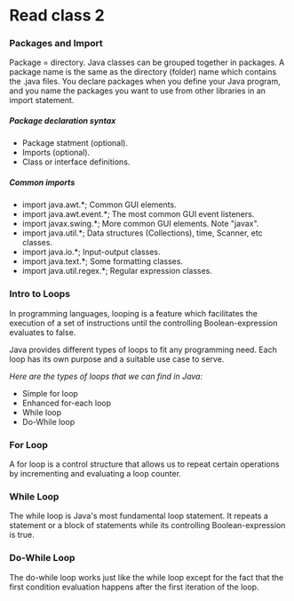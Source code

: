 # Read class 2

### Packages and Import
Package = directory. Java classes can be grouped together in packages. A package name is the same as the directory (folder) name which contains the .java files. You declare packages when you define your Java program, and you name the packages you want to use from other libraries in an import statement.

##### Package declaration syntax
- Package statment (optional).
- Imports (optional).
- Class or interface definitions.

##### Common imports

- import java.awt.*;	Common GUI elements.
- import java.awt.event.*;	The most common GUI event listeners.
- import javax.swing.*;	More common GUI elements. Note "javax".
- import java.util.*;	Data structures (Collections), time, Scanner, etc classes.
- import java.io.*;	Input-output classes.
- import java.text.*;	Some formatting classes.
- import java.util.regex.*;	Regular expression classes.


### Intro to Loops
In programming languages, looping is a feature which facilitates the execution of a set of instructions until the controlling Boolean-expression evaluates to false.

Java provides different types of loops to fit any programming need. Each loop has its own purpose and a suitable use case to serve.

*Here are the types of loops that we can find in Java:*
- Simple for loop
- Enhanced for-each loop
- While loop
- Do-While loop

### For Loop
A for loop is a control structure that allows us to repeat certain operations by incrementing and evaluating a loop counter.


### While Loop
The while loop is Java's most fundamental loop statement. It repeats a statement or a block of statements while its controlling Boolean-expression is true.


### Do-While Loop
The do-while loop works just like the while loop except for the fact that the first condition evaluation happens after the first iteration of the loop.